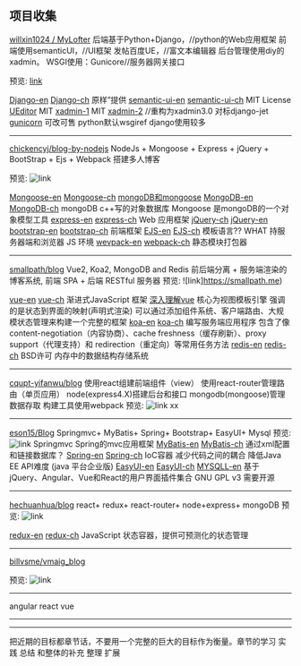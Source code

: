 
## 项目收集

[willxin1024 / MyLofter](https://github.com/willxin1024/MyLofter)
后端基于Python+Django，//python的Web应用框架
前端使用semanticUI，//UI框架
发帖百度UE，//富文本编辑器
后台管理使用diy的xadmin。
WSGI使用：Gunicore//服务器网关接口

预览: [link](http://jd.coderr.cn)

[Django-en][Django-en]
[Django-ch][Django-ch]
原样”提供
[semantic-ui-en][semantic-ui-en]
[semantic-ui-ch][semantic-ui-ch]
MIT License
[UEditor][UEditor]
MIT
[xadmin-1][xadmin-1] MIT
[xadmin-2][xadmin-2]
//重构为xadmin3.0 对标django-jet
[gunicorn][gunicorn]
可改可售 python默认wsgiref django使用较多

[Django-en]:https://www.djangoproject.com
[Django-ch]:https://docs.djangoproject.com/zh-hans/2.1/#how-the-documentation-is-organized
[semantic-ui-en]:https://semantic-ui.com
[semantic-ui-ch]:https://semantic-ui.qyears.com
[UEditor]:http://fex.baidu.com/ueditor/
[xadmin-1]:https://github.com/sshwsfc/xadmin/tree/new-xadmin
[xadmin-2]:http://x.xuebingsi.com
[gunicorn]:https://gunicorn.org

---

[chickencyj/blog-by-nodejs](https://github.com/chickencyj/blog-by-nodejs)
NodeJs +
Mongoose +
Express +
jQuery +
BootStrap +
Ejs +
Webpack
搭建多人博客

预览: ![link](http://7xsn9b.com1.z0.glb.clouddn.com/blog.gif)

[Mongoose-en][Mongoose-en]
[Mongoose-ch][Mongoose-ch]
[mongoDB和mongoose][mongoDB-and-mongoose ]
[MongoDB-en][MongoDB-en]
[MongoDB-ch][MongoDB-ch]
mongoDB c++写的对象数据库
Mongoose 是mongoDB的一个对象模型工具
[express-en][express-en]
[express-ch][express-ch]
Web 应用框架
[jQuery-ch][jQuery-ch]
[jQuery-en][jQuery-en]
[bootstrap-en][bootstrap-en]
[bootstrap-ch][bootstrap-ch]
前端框架
[EJS-en][EJS-en]
[EJS-ch][EJS-ch]
模板语言?? WHAT 持服务器端和浏览器 JS 环境
[wevpack-en][wevpack-en]
[webpack-ch][webpack-ch]
静态模块打包器

[Mongoose-en]:https://mongoosejs.com
[Mongoose-ch]:https://cn.mongoosedoc.top
[mongoDB-and-mongoose]:https://www.cnblogs.com/web-fengmin/p/6435681.html
[MongoDB-en]:https://www.mongodb.com
[MongoDB-ch]:http://www.mongoing.com/docs/
[express-en]:http://expressjs.com
[express-ch]:http://www.expressjs.com.cn
[jQuery-ch]:https://jquery.com
[jQuery-en]:https://www.jquery123.com
[bootstrap-en]:https://getbootstrap.com
[bootstrap-ch]:http://www.bootcss.com
[EJS-en]:https://www.ejs.co
[EJS-ch]:https://ejs.bootcss.com
[wevpack-en]:https://webpack.github.io
[webpack-ch]:https://www.webpackjs.com


---

[smallpath/blog](https://github.com/smallpath/blog)
Vue2,
Koa2,
MongoDB and
Redis
前后端分离 + 服务端渲染的博客系统, 前端 SPA + 后端 RESTful 服务器
预览: ![link]https://smallpath.me)

[vue-en][vue-en]
[vue-ch][vue-ch]
渐进式JavaScript 框架
[深入理解vue][comprehend-vue]
核心为视图模板引擎 强调的是状态到界面的映射(声明式渲染)
可以通过添加组件系统、客户端路由、大规模状态管理来构建一个完整的框架
[koa-en][koa-en]
[koa-ch][koa-ch]
编写服务端应用程序
包含了像 content-negotiation（内容协商）、cache freshness（缓存刷新）、proxy support（代理支持）和 redirection（重定向）等常用任务方法
[redis-en][redis-en]
[redis-ch][redis-ch]
BSD许可
内存中的数据结构存储系统


[vue-en]:https://vuejs.org
[vue-ch]:https://cn.vuejs.org
[comprehend-vue]:https://www.cnblogs.com/lishanlei/p/8423407.html
[koa-en]:https://koajs.com
[koa-ch]:https://koa.bootcss.com
[redis-en]:https://redis.io
[redis-ch]:http://www.redis.cn



---

[cqupt-yifanwu/blog](https://github.com/cqupt-yifanwu/blog)
使用react组建前端组件（view）
使用react-router管理路由（单页应用）
node(express4.X)搭建后台和接口
mongodb(mongoose)管理数据存取
构建工具使用webpack
预览: ![link xx]()

---

[eson15/Blog](https://github.com/eson15/Blog)
Springmvc+
MyBatis+
Spring+
Bootstrap+
EasyUI+
Mysql
预览: ![link]()
Springmvc Spring的mvc应用框架
[MyBatis-en][MyBatis-en]
[MyBatis-ch][MyBatis-en]
通过xml配置 和链接数据库？
[Spring-en][Spring-en]
[Spring-ch][Spring-ch]
IoC容器 减少代码之间的耦合 降低Java EE API难度 (java 平台企业版)
[EasyUI-en][EasyUI-en]
[EasyUI-ch][EasyUI-ch]
[MYSQLL-en][MYSQLL-en]
基于jQuery、Angular、Vue和React的用户界面插件集合
GNU GPL v3 需要开源

[MyBatis-en]:http://blog.mybatis.org
[MyBatis-ch]:http://www.mybatis.org/mybatis-3/zh/index.html
[Spring-en]:https://spring.io
[Spring-ch]:https://spring-mvc.linesh.tw
[EasyUI-en]:https://www.jeasyui.com
[EasyUI-ch]:http://www.jeasyui.net
[MYSQLL-en]:https://www.mysql.com


---

[hechuanhua/blog](https://github.com/hechuanhua/blog)
react+
redux+
react-router+
node+express+
mongoDB
预览: ![link](http://www.hechuanhua.cn)

[redux-en][redux-en]
[redux-ch][redux-ch]
JavaScript 状态容器，提供可预测化的状态管理

[redux-en]:https://redux.js.org
[redux-ch]:https://www.redux.org.cn


---

[billvsme/vmaig_blog](https://github.com/billvsme/vmaig_blog)

预览: ![link](https://vmaig.com)

---

angular react vue


---
---

把近期的目标都章节话，不要用一个完整的巨大的目标作为衡量。章节的学习 实践 总结 和整体的补充 整理 扩展
